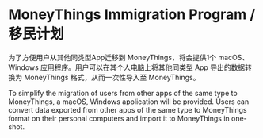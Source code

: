 # MoneyThings Immigration Program / 移民计划

为了方便用户从其他同类型App迁移到 MoneyThings，将会提供1个 macOS、Windows 应用程序。用户可以在其个人电脑上将其他同类型 App 导出的数据转换为 MoneyThings 格式，从而一次性导入至 MoneyThings。

To simplify the migration of users from other apps of the same type to MoneyThings, a macOS, Windows application will be provided. Users can convert data exported from other apps of the same type to MoneyThings format on their personal computers and import it to MoneyThings in one-shot.
